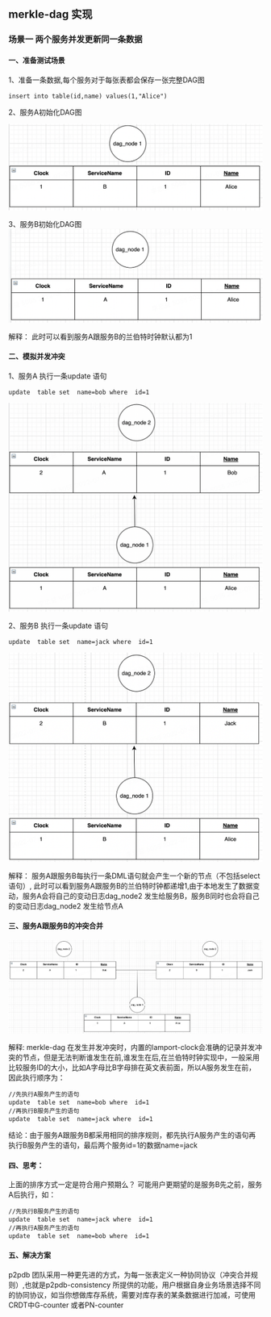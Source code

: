 ## merkle-dag   实现

### 场景一 两个服务并发更新同一条数据
#### 一、准备测试场景
1、准备一条数据,每个服务对于每张表都会保存一张完整DAG图
```
insert into table(id,name) values(1,"Alice")
```
2、服务A初始化DAG图

![alt 属性文本](./image/serverA.png)

3、服务B初始化DAG图
![alt 属性文本](./image/serverB.png)

解释：
此时可以看到服务A跟服务B的兰伯特时钟默认都为1

#### 二、模拟并发冲突
1、服务A 执行一条update 语句

```
update  table set  name=bob where  id=1
```
![alt 属性文本](./image/serverA2.png)


2、服务B 执行一条update 语句

```
update  table set  name=jack where  id=1
```
![alt 属性文本](./image/serverB2.png)

解释：
服务A跟服务B每执行一条DML语句就会产生一个新的节点（不包括select语句）, 此时可以看到服务A跟服务B的兰伯特时钟都递增1,由于本地发生了数据变动，服务A会将自己的变动日志dag_node2 发生给服务B，服务B同时也会将自己的变动日志dag_node2 发生给节点A

#### 三、服务A跟服务B的冲突合并

![alt 属性文本](./image/serverDag.png)

解释:
merkle-dag 在发生并发冲突时，内置的lamport-clock会准确的记录并发冲突的节点，但是无法判断谁发生在前,谁发生在后,在兰伯特时钟实现中，一般采用比较服务ID的大小，比如A字母比B字母排在英文表前面，所以A服务发生在前，因此执行顺序为：

```
//先执行A服务产生的语句
update  table set  name=bob where  id=1
//再执行B服务产生的语句
update  table set  name=jack where  id=1
```

结论：由于服务A跟服务B都采用相同的排序规则，都先执行A服务产生的语句再执行B服务产生的语句，最后两个服务id=1的数据name=jack



#### 四、思考：
上面的排序方式一定是符合用户预期么？ 可能用户更期望的是服务B先之前，服务A后执行，如：

```
//先执行B服务产生的语句
update  table set  name=jack where  id=1
//再执行A服务产生的语句
update  table set  name=bob where  id=1
```

#### 五、解决方案
p2pdb 团队采用一种更先进的方式，为每一张表定义一种协同协议（冲突合并规则）,也就是p2pdb-consistency 所提供的功能，用户根据自身业务场景选择不同的协同协议，如当你想做库存系统，需要对库存表的某条数据进行加减，可使用CRDT中G-counter 或者PN-counter

